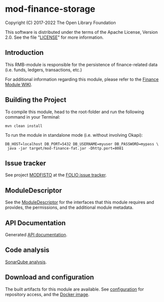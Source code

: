 # mod-finance-storage

Copyright (C) 2017-2022 The Open Library Foundation

This software is distributed under the terms of the Apache License, Version 2.0. See the file "[LICENSE](LICENSE)" for more information.

## Introduction

This RMB-module is responsible for the persistence of finance-related data (i.e. funds, ledgers, transactions, etc.)

For additional information regarding this module, please refer to the [Finance Module WIKI](https://wiki.folio.org/display/RM/Acquisitions+Fund+Module).


## Building the Project

To compile this module, head to the root-folder and run the following command in your Terminal:

```
mvn clean install
```

To run the module in standalone mode (i.e. without involving Okapi):
```
DB_HOST=localhost DB_PORT=5432 DB_USERNAME=myuser DB_PASSWORD=mypass \
 java -jar target/mod-finance-fat.jar -Dhttp.port=8081
```

## Issue tracker

See project [MODFISTO](https://issues.folio.org/browse/MODFISTO)
at the [FOLIO issue tracker](https://dev.folio.org/guidelines/issue-tracker).

## ModuleDescriptor

See the [ModuleDescriptor](descriptors/ModuleDescriptor-template.json)
for the interfaces that this module requires and provides, the permissions,
and the additional module metadata.

## API Documentation

Generated [API documentation](https://dev.folio.org/reference/api/#mod-finance-storage).

## Code analysis

[SonarQube analysis](https://sonarcloud.io/dashboard?id=org.folio%3Amod-finance-storage).

## Download and configuration

The built artifacts for this module are available.
See [configuration](https://dev.folio.org/download/artifacts) for repository access,
and the [Docker image](https://hub.docker.com/r/folioorg/mod-finance-storage/).

